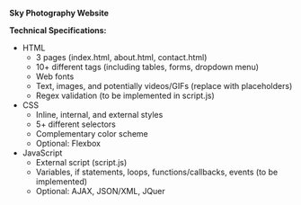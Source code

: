 **Sky Photography Website**


**Technical Specifications:**

* HTML
    * 3 pages (index.html, about.html, contact.html)
    * 10+ different tags (including tables, forms, dropdown menu)
    * Web fonts
    * Text, images, and potentially videos/GIFs (replace with placeholders)
    * Regex validation (to be implemented in script.js)
* CSS
    * Inline, internal, and external styles
    * 5+ different selectors
    * Complementary color scheme
    * Optional: Flexbox
* JavaScript
    * External script (script.js)
    * Variables, if statements, loops, functions/callbacks, events (to be implemented)
    * Optional: AJAX, JSON/XML, JQuer